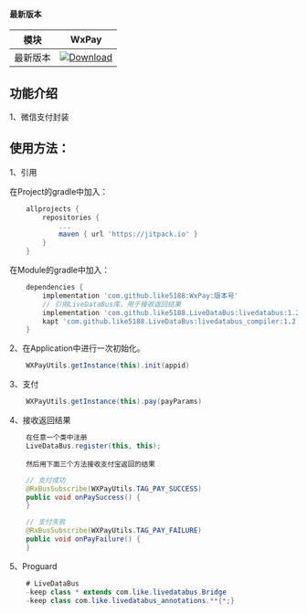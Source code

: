 #### 最新版本

模块|WxPay
---|---
最新版本|[![Download](https://jitpack.io/v/like5188/WxPay.svg)](https://jitpack.io/#like5188/WxPay)

## 功能介绍

1、微信支付封装

## 使用方法：

1、引用

在Project的gradle中加入：
```groovy
    allprojects {
        repositories {
            ...
            maven { url 'https://jitpack.io' }
        }
    }
```
在Module的gradle中加入：
```groovy
    dependencies {
        implementation 'com.github.like5188:WxPay:版本号'
        // 引用LiveDataBus库，用于接收返回结果
        implementation 'com.github.like5188.LiveDataBus:livedatabus:1.2.2'
        kapt 'com.github.like5188.LiveDataBus:livedatabus_compiler:1.2.2'
    }
```

2、在Application中进行一次初始化。
```java
    WXPayUtils.getInstance(this).init(appid)
```

3、支付
```java
    WXPayUtils.getInstance(this).pay(payParams)
```

4、接收返回结果
```java
    在任意一个类中注册
    LiveDataBus.register(this, this);
```
        然后用下面三个方法接收支付宝返回的结果
```java
    // 支付成功
    @RxBusSubscribe(WXPayUtils.TAG_PAY_SUCCESS)
    public void onPaySuccess() {
    }
```
```java
    // 支付失败
    @RxBusSubscribe(WXPayUtils.TAG_PAY_FAILURE)
    public void onPayFailure() {
    }
```

5、Proguard
```java
    # LiveDataBus
    -keep class * extends com.like.livedatabus.Bridge
    -keep class com.like.livedatabus_annotations.**{*;}
```
